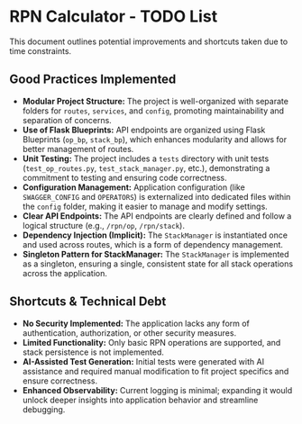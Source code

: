 # RPN Calculator - TODO List

This document outlines potential improvements and shortcuts taken due to time constraints.

## Good Practices Implemented

-   **Modular Project Structure:** The project is well-organized with separate folders for `routes`, `services`, and `config`, promoting maintainability and separation of concerns.
-   **Use of Flask Blueprints:** API endpoints are organized using Flask Blueprints (`op_bp`, `stack_bp`), which enhances modularity and allows for better management of routes.
-   **Unit Testing:** The project includes a `tests` directory with unit tests (`test_op_routes.py`, `test_stack_manager.py`, etc.), demonstrating a commitment to testing and ensuring code correctness.
-   **Configuration Management:** Application configuration (like `SWAGGER_CONFIG` and `OPERATORS`) is externalized into dedicated files within the `config` folder, making it easier to manage and modify settings.
-   **Clear API Endpoints:** The API endpoints are clearly defined and follow a logical structure (e.g., `/rpn/op`, `/rpn/stack`).
-   **Dependency Injection (Implicit):** The `StackManager` is instantiated once and used across routes, which is a form of dependency management.
-   **Singleton Pattern for StackManager:** The `StackManager` is implemented as a singleton, ensuring a single, consistent state for all stack operations across the application.

## Shortcuts & Technical Debt

-   **No Security Implemented:** The application lacks any form of authentication, authorization, or other security measures.
-   **Limited Functionality:** Only basic RPN operations are supported, and stack persistence is not implemented.
-   **AI-Assisted Test Generation:** Initial tests were generated with AI assistance and required manual modification to fit project specifics and ensure correctness.
-   **Enhanced Observability:** Current logging is minimal; expanding it would unlock deeper insights into application behavior and streamline debugging.
